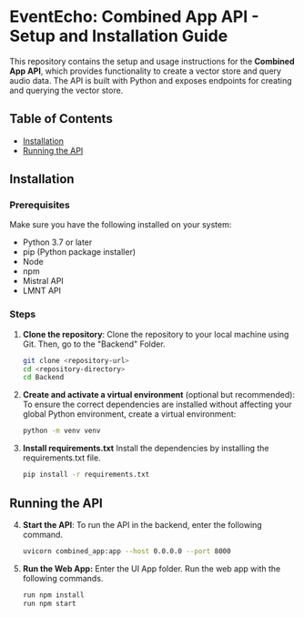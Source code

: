 # EventEcho: Combined App API - Setup and Installation Guide 

This repository contains the setup and usage instructions for the **Combined App API**, which provides functionality to create a vector store and query audio data. The API is built with Python and exposes endpoints for creating and querying the vector store.

## Table of Contents
- [Installation](#installation)
- [Running the API](#running-the-api)

## Installation

### Prerequisites
Make sure you have the following installed on your system:
- Python 3.7 or later
- pip (Python package installer)
- Node
- npm
- Mistral API
- LMNT API

### Steps

1. **Clone the repository**:
   Clone the repository to your local machine using Git. Then, go to the "Backend" Folder.

   ```bash
   git clone <repository-url>
   cd <repository-directory>
   cd Backend

2. **Create and activate a virtual environment** (optional but recommended):
   To ensure the correct dependencies are installed without affecting your global Python environment, create a virtual environment:

   ```bash
   python -m venv venv

3. **Install requirements.txt** 
Install the dependencies by installing the requirements.txt file.
   ```bash
   pip install -r requirements.txt 

## Running the API

4. **Start the API**:
   To run the API in the backend, enter the following command. 

   ```bash
   uvicorn combined_app:app --host 0.0.0.0 --port 8000 

5. **Run the Web App:**
    Enter the UI App folder. Run the web app with the following commands.
    ```bash
    run npm install
    run npm start
